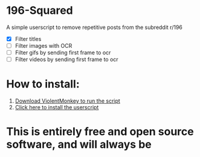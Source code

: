 # 196-Squared
A simple userscript to remove repetitive posts from the subreddit r/196

* [X] Filter titles
* [ ] Filter images with OCR
* [ ] Filter gifs by sending first frame to ocr
* [ ] Filter videos by sending first frame to ocr

# How to install:
1. [Download ViolentMonkey to run the script](https://violentmonkey.github.io/get-it/)
2. [Click here to install the userscript](https://github.com/BigweldIndustries/196-Squared/raw/main/script.user.js)

# This is entirely free and open source software, and will always be
